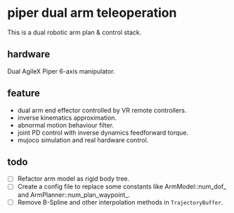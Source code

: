 # piper dual arm teleoperation

This is a dual robotic arm plan & control stack.

## hardware

Dual AgileX Piper 6-axis manipulator.

## feature

* dual arm end effector controlled by VR remote controllers.
* inverse kinematics approximation.
* abnormal motion behaviour filter.
* joint PD control with inverse dynamics feedforward torque.
* mujoco simulation and real hardware control.

## todo

- [ ] Refactor arm model as rigid body tree.
- [ ] Create a config file to replace some constants like ArmModel::num_dof_ and ArmPlanner::num_plan_waypoint_.
- [ ] Remove B-Spline and other interpolation methods in `TrajectoryBuffer`.